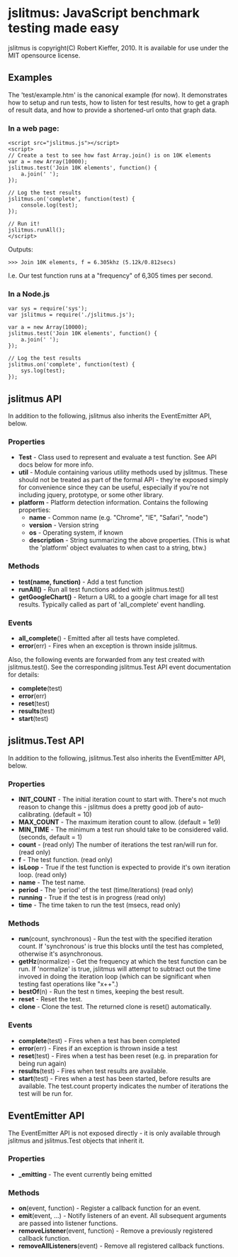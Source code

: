 # jslitmus: JavaScript benchmark testing made easy

jslitmus is copyright(C) Robert Kieffer, 2010.
It is available for use under the MIT opensource license.

## Examples

The 'test/example.htm' is the canonical example (for now).  It demonstrates how to setup and run tests, how to listen for test results, how to get a graph of result data, and how to provide a shortened-url onto that graph data.

### In a web page:

    <script src="jslitmus.js"></script>
    <script>
    // Create a test to see how fast Array.join() is on 10K elements
    var a = new Array(10000);
    jslitmus.test('Join 10K elements', function() {
        a.join(' ');
    });

    // Log the test results
    jslitmus.on('complete', function(test) {
        console.log(test);
    });

    // Run it!
    jslitmus.runAll();
    </script>
  
Outputs:

    >>> Join 10K elements, f = 6.305khz (5.12k/0.812secs)

I.e. Our test function runs at a "frequency" of 6,305 times per second.

### In a Node.js

    var sys = require('sys');
    var jslitmus = require('./jslitmus.js');

    var a = new Array(10000);
    jslitmus.test('Join 10K elements', function() {
        a.join(' ');
    });

    // Log the test results
    jslitmus.on('complete', function(test) {
        sys.log(test);
    });

## jslitmus API
In addition to the following, jslitmus also inherits the EventEmitter API, below.

### Properties
* <b>Test</b> - Class used to represent and evaluate a test function.  See API docs below for more info.
* <b>util</b> - Module containing various utility methods used by jslitmus.  These should not be treated as part of the formal API - they're exposed simply for convenience since they can be useful, especially if you're not including jquery, prototype, or some other library.
* <b>platform</b> - Platform detection information.  Contains the following properties:
    * <b>name</b> - Common name (e.g. "Chrome", "IE", "Safari", "node")
    * <b>version</b> - Version string
    * <b>os</b> - Operating system, if known
    * <b>description</b> - String summarizing the above properties. (This is what the 'platform' object evaluates to when cast to a string, btw.)

### Methods
* <b>test(name, function)</b> - Add a test function
* <b>runAll()</b> - Run all test functions added with jslitmus.test()
* <b>getGoogleChart()</b> - Return a URL to a google chart image for all test results.  Typically called as part of 'all_complete' event handling.

### Events
* <b>all_complete</b>() - Emitted after all tests have completed.
* <b>error</b>(err) - Fires when an exception is thrown inside jslitmus.

Also, the following events are forwarded from any test created with jslitmus.test().  See the corresponding jslitmus.Test API event documentation for details:

* <b>complete</b>(test)
* <b>error</b>(err)
* <b>reset</b>(test)
* <b>results</b>(test)
* <b>start</b>(test)

## jslitmus.Test API
In addition to the following, jslitmus.Test also inherits the EventEmitter API, below.

### Properties
* <b>INIT_COUNT</b> - The initial iteration count to start with. There's not much reason to change this - jslitmus does a pretty good job of auto-calibrating. (default = 10)
* <b>MAX_COUNT</b> - The maximum iteration count to allow. (default = 1e9)
* <b>MIN_TIME</b> - The minimum a test run should take to be considered valid.  (seconds, default = 1)
* <b>count</b> - (read only) The number of iterations the test ran/will run for. (read only)
* <b>f</b> - The test function. (read only)
* <b>isLoop</b> - True if the test function is expected to provide it's own iteration loop. (read only)
* <b>name</b> - The test name.
* <b>period</b> - The 'period' of the test (time/iterations) (read only)
* <b>running</b> - True if the test is in progress (read only)
* <b>time</b> - The time taken to run the test (msecs, read only)

### Methods
* <b>run</b>(count, synchronous) - Run the test with the specified iteration count.  If 'synchronous' is true this blocks until the test has completed, otherwise it's asynchronous.
* <b>getHz</b>(normalize) - Get the frequency at which the test function can be run.  If 'normalize' is true, jslitmus will attempt to subtract out the time invoved in doing the iteration loop (which can be significant when testing fast operations like "x++".)
* <b>bestOf</b>(n) - Run the test n times, keeping the best result.
* <b>reset</b> - Reset the test.
* <b>clone</b> - Clone the test. The returned clone is reset() automatically.

### Events
* <b>complete</b>(test) - Fires when a test has been completed
* <b>error</b>(err) - Fires if an exception is thrown inside a test
* <b>reset</b>(test) - Fires when a test has been reset (e.g. in preparation for being run again)
* <b>results</b>(test) - Fires when test results  are available.
* <b>start</b>(test) - Fires when a test has been started, before results are available.  The test.count property indicates the number of iterations the test will be run for.

## EventEmitter API
The EventEmitter API is not exposed directly - it is only available through jslitmus and jslitmus.Test objects that inherit it.

### Properties
* <b>_emitting</b> - The event currently being emitted

### Methods
* <b>on</b>(event, function) -  Register a callback function for an event.
* <b>emit</b>(event, ...) - Notify listeners of an event.  All subsequent arguments are passed into listener functions.
* <b>removeListener</b>(event, function) - Remove a previously registered callback function.
* <b>removeAllListeners</b>(event) - Remove all registered callback functions.
